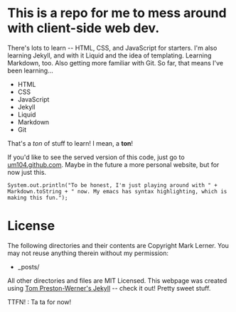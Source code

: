 # This is a repo for me to mess around with client-side web dev.

There's lots to learn -- HTML, CSS, and JavaScript for starters. I'm also learning Jekyll, and with it Liquid and the idea of templating. Learning Markdown, too. Also getting more familiar with Git. So far, that means I've been learning...

 * HTML
 * CSS
 * JavaScript
 * Jekyll
 * Liquid
 * Markdown
 * Git
 
That's a *ton* of stuff to learn! I mean, a **ton**!

If you'd like to see the served version of this code, just go to [um104.github.com](http://um104.github.com/ "um104.gitub.com"). Maybe in the future a more personal website, but for now just this.

    System.out.println("To be honest, I'm just playing around with " + Markdown.toString + " now. My emacs has syntax highlighting, which is making this fun.");
	
# License
The following directories and their contents are Copyright Mark Lerner. You may not reuse anything therein without my permission:

* _posts/

All other directories and files are MIT Licensed. This webpage was created using [Tom Preston-Werner's Jekyll](http://github.com/mojombo/jekyll) -- check it out! Pretty sweet stuff.

TTFN!
: Ta ta for now!
